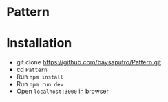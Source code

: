 # Pattern
# Installation
- git clone https://github.com/baysaputro/Pattern.git
- cd `Pattern`
- Run `npm install`
- Run `npm run dev`
- Open `localhost:3000` in browser
